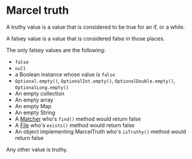# Marcel truth

A truthy value is a value that is considered to be true for an if, or a while. 

A falsey value is a value that is considered false in those places.

The only falsey values are the following:
- `false`
- `null`
- a Boolean instance whose value is `false`
- `Optional.empty()`, `OptionalInt.empty()`, `OptionalDouble.empty()`, `OptionalLong.empty()`
- An empty collection
- An empty array
- An empty Map
- An empty String
- A [Matcher](https://docs.oracle.com/javase/8/docs/api/java/util/regex/Matcher.html) who's `find()` method would return false
- A [File](https://docs.oracle.com/javase/8/docs/api/java/io/File.html) who's `exists()` method would return false
- An object implementing MarcelTruth who's `isTruthy()` method would return false

Any other value is truthy.